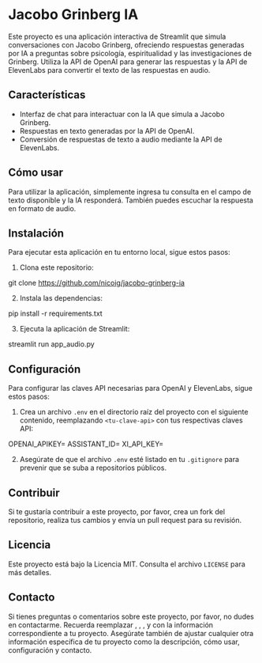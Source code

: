 # Jacobo Grinberg IA

Este proyecto es una aplicación interactiva de Streamlit que simula conversaciones con Jacobo Grinberg, ofreciendo respuestas generadas por IA a preguntas sobre psicología, espiritualidad y las investigaciones de Grinberg. Utiliza la API de OpenAI para generar las respuestas y la API de ElevenLabs para convertir el texto de las respuestas en audio.

## Características

- Interfaz de chat para interactuar con la IA que simula a Jacobo Grinberg.
- Respuestas en texto generadas por la API de OpenAI.
- Conversión de respuestas de texto a audio mediante la API de ElevenLabs.

## Cómo usar

Para utilizar la aplicación, simplemente ingresa tu consulta en el campo de texto disponible y la IA responderá. También puedes escuchar la respuesta en formato de audio.

## Instalación

Para ejecutar esta aplicación en tu entorno local, sigue estos pasos:

1. Clona este repositorio:

git clone https://github.com/nicoig/jacobo-grinberg-ia


2. Instala las dependencias:

pip install -r requirements.txt


3. Ejecuta la aplicación de Streamlit:

streamlit run app_audio.py


## Configuración

Para configurar las claves API necesarias para OpenAI y ElevenLabs, sigue estos pasos:

1. Crea un archivo `.env` en el directorio raíz del proyecto con el siguiente contenido, reemplazando `<tu-clave-api>` con tus respectivas claves API:

OPENAI_APIKEY=<tu-clave-api-de-openai>
ASSISTANT_ID=<tu-id-de-asistente-de-openai>
XI_API_KEY=<tu-clave-api-de-elevenlabs>


2. Asegúrate de que el archivo `.env` esté listado en tu `.gitignore` para prevenir que se suba a repositorios públicos.

## Contribuir

Si te gustaría contribuir a este proyecto, por favor, crea un fork del repositorio, realiza tus cambios y envía un pull request para su revisión.

## Licencia

Este proyecto está bajo la Licencia MIT. Consulta el archivo `LICENSE` para más detalles.

## Contacto

Si tienes preguntas o comentarios sobre este proyecto, por favor, no dudes en contactarme.
Recuerda reemplazar <URL-del-repositorio>, <tu-clave-api-de-openai>, <tu-id-de-asistente-de-openai>, y <tu-clave-api-de-elevenlabs> con la información correspondiente a tu proyecto. Asegúrate también de ajustar cualquier otra información específica de tu proyecto como la descripción, cómo usar, configuración y contacto.
